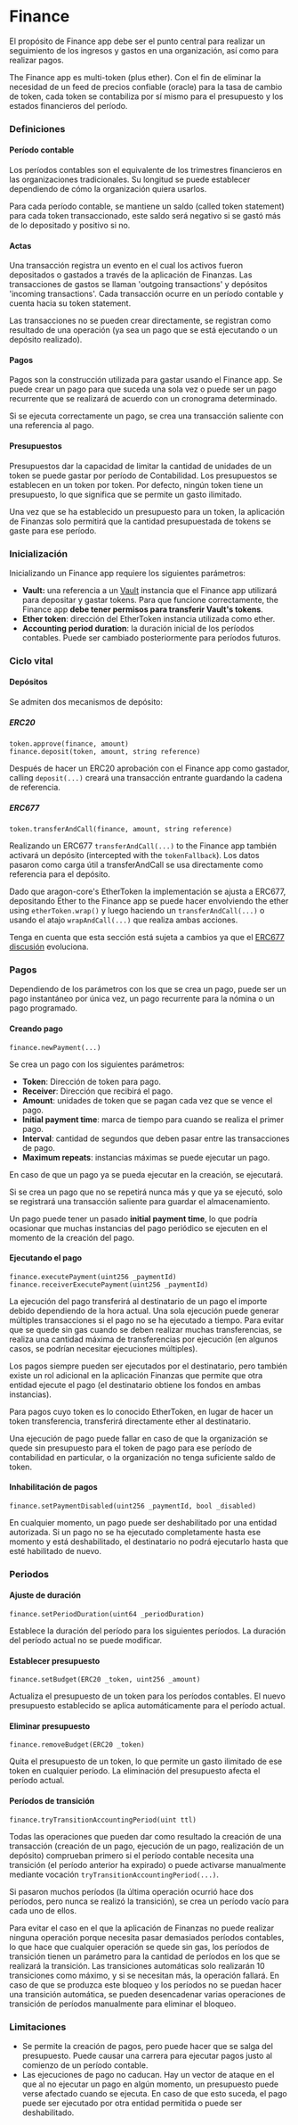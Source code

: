 
# Finance

El propósito de Finance app debe ser el punto central para realizar un seguimiento de los ingresos y gastos en una organización, así como para realizar pagos.

The Finance app es multi-token (plus ether). Con el fin de eliminar la necesidad de un feed de precios confiable (oracle) para la tasa de cambio de token, cada token se contabiliza por sí mismo para el presupuesto y los estados financieros del período.

### Definiciones


#### Período contable

Los períodos contables son el equivalente de los trimestres financieros en las organizaciones tradicionales. Su longitud se puede establecer dependiendo de cómo la organización quiera usarlos.

Para cada período contable, se mantiene un saldo (called token statement) para cada token transaccionado, este saldo será negativo si se gastó más de lo depositado y positivo si no.


#### Actas


Una transacción registra un evento en el cual los activos fueron depositados o gastados a través de la aplicación de Finanzas. Las transacciones de gastos se llaman 'outgoing transactions' y depósitos 'incoming transactions'.
Cada transacción ocurre en un período contable y cuenta hacia su token statement.

Las transacciones no se pueden crear directamente, se registran como resultado de una operación (ya sea un pago que se está ejecutando o un depósito realizado).

#### Pagos

Pagos son la construcción utilizada para gastar usando el Finance app. Se puede crear un pago para que suceda una sola vez o puede ser un pago recurrente que se realizará de acuerdo con un cronograma determinado.

Si se ejecuta correctamente un pago, se crea una transacción saliente con una referencia al pago.

#### Presupuestos

Presupuestos dar la capacidad de limitar la cantidad de unidades de un token se puede gastar por período de Contabilidad. Los presupuestos se establecen en un token por token. Por defecto, ningún token tiene un presupuesto, lo que significa que se permite un gasto ilimitado.

Una vez que se ha establecido un presupuesto para un token, la aplicación de Finanzas solo permitirá que la cantidad presupuestada de tokens se gaste para ese período.

### Inicialización

Inicializando un Finance app requiere los siguientes parámetros:

- **Vault:** una referencia a un [Vault](./vault) instancia que el Finance app utilizará para depositar y gastar tokens. Para que funcione correctamente, the Finance app **debe tener permisos para transferir Vault's tokens**.
- **Ether token**: dirección del EtherToken instancia utilizada como ether.
- **Accounting period duration**: la duración inicial de los períodos contables. Puede ser cambiado posteriormente para períodos futuros.

### Ciclo vital

#### Depósitos

Se admiten dos mecanismos de depósito:

##### ERC20
```
token.approve(finance, amount)
finance.deposit(token, amount, string reference)
```

Después de hacer un ERC20 aprobación con el Finance app como gastador, calling `deposit(...)` creará una transacción entrante guardando la cadena de referencia.

##### ERC677
```
token.transferAndCall(finance, amount, string reference)
```

Realizando un ERC677 `transferAndCall(...)` to the Finance app también activará un depósito (intercepted with the `tokenFallback`). Los datos pasaron como carga útil a transferAndCall se usa directamente como referencia para el depósito.

Dado que aragon-core's EtherToken la implementación se ajusta a ERC677, depositando Ether to the Finance app 
se puede hacer envolviendo the ether using `etherToken.wrap()` y luego haciendo un `transferAndCall(...)` o usando el atajo `wrapAndCall(...)` que realiza ambas acciones.

Tenga en cuenta que esta sección está sujeta a cambios ya que el [ERC677 discusión](https://github.com/ethereum/EIPs/issues/677) evoluciona.

### Pagos

Dependiendo de los parámetros con los que se crea un pago, puede ser un pago instantáneo por única vez, un pago recurrente para la nómina o un pago programado.

#### Creando pago
```
finance.newPayment(...)
```

Se crea un pago con los siguientes parámetros:

- **Token**: Dirección de token para pago.
- **Receiver**: Dirección que recibirá el pago.
- **Amount**: unidades de token que se pagan cada vez que se vence el pago.
- **Initial payment time**: marca de tiempo para cuando se realiza el primer pago.
- **Interval**: cantidad de segundos que deben pasar entre las transacciones de pago.
- **Maximum repeats**: instancias máximas se puede ejecutar un pago.

En caso de que un pago ya se pueda ejecutar en la creación, se ejecutará.

Si se crea un pago que no se repetirá nunca más y que ya se ejecutó, solo se registrará una transacción saliente para guardar el almacenamiento.

Un pago puede tener un pasado **initial payment time**, lo que podría ocasionar que muchas instancias del pago periódico se ejecuten en el momento de la creación del pago.

#### Ejecutando el pago
```
finance.executePayment(uint256 _paymentId)
finance.receiverExecutePayment(uint256 _paymentId)
```

La ejecución del pago transferirá al destinatario de un pago el importe debido dependiendo de la hora actual. Una sola ejecución puede generar múltiples transacciones si el pago no se ha ejecutado a tiempo. Para evitar que se quede sin gas cuando se deben realizar muchas transferencias, se realiza una cantidad máxima de transferencias por ejecución (en algunos casos, se podrían necesitar ejecuciones múltiples).

Los pagos siempre pueden ser ejecutados por el destinatario, pero también existe un rol adicional en la aplicación Finanzas que permite que otra entidad ejecute el pago (el destinatario obtiene los fondos en ambas instancias).

Para pagos cuyo token es lo conocido EtherToken, en lugar de hacer un token transferencia, transferirá directamente ether al destinatario.

Una ejecución de pago puede fallar en caso de que la organización se quede sin presupuesto para el token de pago para ese período de contabilidad en particular, o la organización no tenga suficiente saldo de token.

#### Inhabilitación de pagos
```
finance.setPaymentDisabled(uint256 _paymentId, bool _disabled)
```

En cualquier momento, un pago puede ser deshabilitado por una entidad autorizada. Si un pago no se ha ejecutado completamente hasta ese momento y está deshabilitado, el destinatario no podrá ejecutarlo hasta que esté habilitado de nuevo.

### Periodos

#### Ajuste de duración
```
finance.setPeriodDuration(uint64 _periodDuration)
```

Establece la duración del período para los siguientes períodos. La duración del período actual no se puede modificar.


#### Establecer presupuesto
```
finance.setBudget(ERC20 _token, uint256 _amount)
```

Actualiza el presupuesto de un token para los períodos contables. El nuevo presupuesto establecido se aplica automáticamente para el período actual.

#### Eliminar presupuesto
```
finance.removeBudget(ERC20 _token)
```

Quita el presupuesto de un token, lo que permite un gasto ilimitado de ese token en cualquier período. La eliminación del presupuesto afecta el período actual.

#### Períodos de transición
```
finance.tryTransitionAccountingPeriod(uint ttl)
```

Todas las operaciones que pueden dar como resultado la creación de una transacción (creación de un pago, ejecución de un pago, realización de un depósito) comprueban primero si el período contable necesita una transición (el período anterior ha expirado) o puede activarse manualmente mediante vocación `tryTransitionAccountingPeriod(...)`.

Si pasaron muchos períodos (la última operación ocurrió hace dos períodos, pero nunca se realizó la transición), se crea un período vacío para cada uno de ellos.

Para evitar el caso en el que la aplicación de Finanzas no puede realizar ninguna operación porque necesita pasar demasiados períodos contables, lo que hace que cualquier operación se quede sin gas, los períodos de transición tienen un parámetro para la cantidad de períodos en los que se realizará la transición. Las transiciones automáticas solo realizarán 10 transiciones como máximo, y si se necesitan más, la operación fallará. En caso de que se produzca este bloqueo y los períodos no se puedan hacer una transición automática, se pueden desencadenar varias operaciones de transición de períodos manualmente para eliminar el bloqueo.


### Limitaciones

- Se permite la creación de pagos, pero puede hacer que se salga del presupuesto. Puede causar una carrera para ejecutar pagos justo al comienzo de un período contable.
- Las ejecuciones de pago no caducan. Hay un vector de ataque en el que al no ejecutar un pago en algún momento, un presupuesto puede verse afectado cuando se ejecuta. En caso de que esto suceda, el pago puede ser ejecutado por otra entidad permitida o puede ser deshabilitado.  
